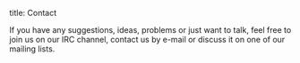title: Contact

If you have any suggestions, ideas, problems or just want to talk, feel free to
join us on our IRC channel, contact us by e-mail or discuss it on one of our
mailing lists.
